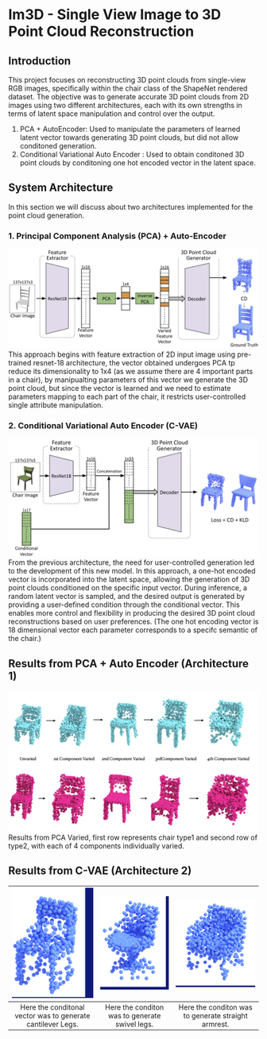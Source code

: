 # Im3D - Single View Image to 3D Point Cloud Reconstruction 

## Introduction
This project focuses on reconstructing 3D point clouds from single-view RGB images, specifically within the chair class of the ShapeNet rendered dataset. The objective was to generate accurate 3D point clouds from 2D images using two different architectures, each with its own strengths in terms of latent space manipulation and control over the output. 
1. PCA + AutoEncoder: Used to manipulate the parameters of learned latent vector towards generating 3D point clouds, but did not allow conditoned generation.
2. Conditional Variational Auto Encoder : Used to obtain conditoned 3D point clouds by conditoning one hot encoded vector in the latent space.

## System Architecture 
In this section we will discuss about two architectures implemented for the point cloud generation.
### 1. Principal Component Analysis (PCA) + Auto-Encoder
![PCA + Auto Encoder](https://github.com/Jatinkalal/IM3D/blob/main/Images/architecture_pca.png)
This approach begins with feature extraction of 2D input image using pre-trained resnet-18 architecture, the vector obtained undergoes PCA tp reduce its dimensionality to 1x4 (as we assume there are 4 important parts in a chair), by manipualting parameters of this vector we generate the 3D point cloud, but since the vector is learned and we need to estimate parameters mapping to each part of the chair, it restricts user-controlled single attribute manipulation.

### 2. Conditional Variational Auto Encoder (C-VAE)
![C-VAE](https://github.com/Jatinkalal/IM3D/blob/main/Images/Archiecture.png)
From the previous architecture, the need for user-controlled generation led to the development of this new model. In this approach, a one-hot encoded vector is incorporated into the latent space, allowing the generation of 3D point clouds conditioned on the specific input vector. During inference, a random latent vector is sampled, and the desired output is generated by providing a user-defined condition through the conditional vector. This enables more control and flexibility in producing the desired 3D point cloud reconstructions based on user preferences.
(The one hot encoding vector is 18 dimensional vector each parameter corresponds to a specifc semantic of the chair.)

## Results from PCA + Auto Encoder (Architecture 1)
![PCA + Auto Encoder](https://github.com/Jatinkalal/IM3D/blob/main/Images/last_moment.003.png)
Results from PCA Varied, first row represents chair type1 and second row of type2, with each of 4 components individually varied.

## Results from C-VAE (Architecture 2)

| ![Cantilever legs](https://github.com/Jatinkalal/IM3D/blob/main/Images/ezgif-3-f385cc73ac-2.gif) | ![Swivel legs](https://github.com/Jatinkalal/IM3D/blob/main/Images/ezgif-2-a2dca0254c.gif) | ![Straight Armrest](https://github.com/Jatinkalal/IM3D/blob/main/Images/ezgif-2-98effdb0b7.gif) |
|:--------------------------:|:--------------------------:|:--------------------------:|
| Here the conditonal vector was to generate cantilever Legs.           | Here the conditon was to generate swivel legs.           | Here the conditon was to generate straight armrest.           |















